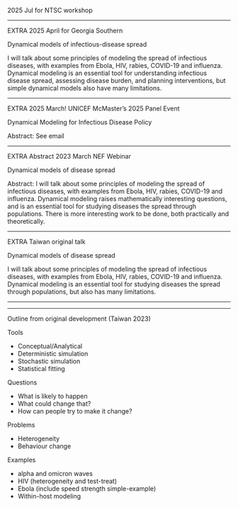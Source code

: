 
2025 Jul for NTSC workshop

----------------------------------------------------------------------

EXTRA 2025 April for Georgia Southern

Dynamical models of infectious-disease spread

I will talk about some principles of modeling the spread of infectious diseases, with examples from Ebola, HIV, rabies, COVID-19 and influenza. Dynamical modeling is an essential tool for understanding infectious disease spread, assessing disease burden, and planning interventions, but simple dynamical models also have many limitations.

----------------------------------------------------------------------

EXTRA 2025 March! UNICEF McMaster’s 2025 Panel Event

Dynamical Modeling for Infectious Disease Policy

Abstract: See email

----------------------------------------------------------------------

EXTRA Abstract 2023 March NEF Webinar

Dynamical models of disease spread

Abstract: I will talk about some principles of modeling the spread of infectious diseases, with examples from Ebola, HIV, rabies, COVID-19 and influenza. Dynamical modeling raises mathematically interesting questions, and is an essential tool for studying diseases the spread through populations. There is more interesting work to be done, both practically and theoretically.

----------------------------------------------------------------------

EXTRA Taiwan original talk

Dynamical models of disease spread

I will talk about some principles of modeling the spread of infectious diseases, with examples from Ebola, HIV, rabies, COVID-19 and influenza. Dynamical modeling is an essential tool for studying diseases the spread through populations, but also has many limitations.

----------------------------------------------------------------------


----------------------------------------------------------------------

Outline from original development (Taiwan 2023)

Tools
* Conceptual/Analytical
* Deterministic simulation
* Stochastic simulation
* Statistical fitting

Questions
* What is likely to happen
* What could change that?
* How can people try to make it change?

Problems
* Heterogeneity
* Behaviour change

Examples
* alpha and omicron waves
* HIV (heterogeneity and test-treat)
* Ebola (include speed strength simple-example)
* Within-host modeling

